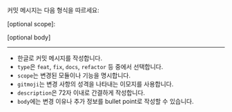 커밋 메시지는 다음 형식을 따르세요:

<type>[optional scope]: <gitmoji> <description>

[optional body]

---

- 한글로 커밋 메시지를 작성합니다.
- `type`은 `feat`, `fix`, `docs`, `refactor` 등 중에서 선택합니다.
- `scope`는 변경된 모듈이나 기능을 명시합니다.
- `gitmoji`는 변경 사항의 성격을 나타내는 이모지를 사용합니다.
- `description`은 72자 이내로 간결하게 작성합니다.
- `body`에는 변경 이유나 추가 정보를 bullet point로 작성할 수 있습니다.
